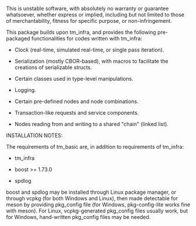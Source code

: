 This is unstable software, with absolutely no warranty or guarantee whatsoever, whether express or implied, including but not limited to those of merchantability, fitness for specific purpose, or non-infringement.

This package builds upon tm_infra, and provides the following pre-packaged functionalities for codes written with tm_infra:

* Clock (real-time, simulated real-time, or single pass iteration).

* Serialization (mostly CBOR-based), with macros to facilitate the creations of serializable structs.

* Certain classes used in type-level manipulations.

* Logging.

* Certain pre-defined nodes and node combinations.

* Transaction-like requests and service components.

* Nodes reading from and writing to a shared "chain" (linked list).

INSTALLATION NOTES:

The requirements of tm_basic are, in addition to requirements of tm_infra:

* tm_infra

* boost >= 1.73.0

* spdlog

boost and spdlog may be installed through Linux package manager, or through vcpkg (for both Windows and Linux), then made detectable for meson by providing pkg_config file (for Windows, pkg-config-lite works fine with meson). For Linux, vcpkg-generated pkg_config files usually work, but for Windows, hand-written pkg_config files may be needed.
